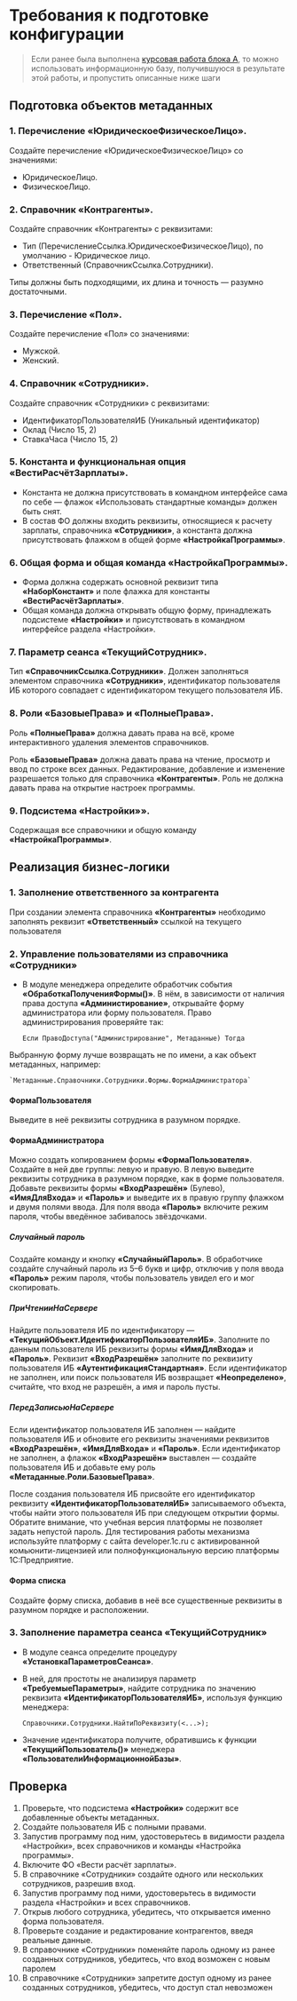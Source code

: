 # Требования к подготовке конфигурации

> Если ранее была выполнена [курсовая работа блока A](diploma-a.md), то можно использовать информационную базу, получившуюся в результате этой работы, и пропустить описанные ниже шаги
## Подготовка объектов метаданных

### 1. Перечисление «ЮридическоеФизическоеЛицо».

Создайте перечисление «ЮридическоеФизическоеЛицо» со значениями:

- ЮридическоеЛицо.
- ФизическоеЛицо.

### 2. Справочник «Контрагенты».

Создайте справочник «Контрагенты» с реквизитами:

* Тип (ПеречислениеСсылка.ЮридическоеФизическоеЛицо), по умолчанию - Юридическое лицо.
* Ответственный (СправочникСсылка.Сотрудники).

Типы должны быть подходящими, их длина и точность — разумно достаточными.

### 3. Перечисление «Пол».

Создайте перечисление «Пол» со значениями:

- Мужской.
- Женский.

### 4. Справочник «Сотрудники».

Создайте справочник «Сотрудники» с реквизитами:

- ИдентификаторПользователяИБ (Уникальный идентификатор)
- Оклад (Число 15, 2)
- СтавкаЧаса (Число 15, 2)

### 5. Константа и функциональная опция «ВестиРасчётЗарплаты».

- Константа не должна присутствовать в командном интерфейсе сама по себе — флажок «Использовать стандартные команды» должен быть снят.
- В состав ФО должны входить реквизиты, относящиеся к расчету зарплаты, справочника **«Сотрудники»**, а константа должна присутствовать флажком в общей форме **«НастройкаПрограммы»**.

### 6. Общая форма и общая команда «НастройкаПрограммы».

- Форма должна содержать основной реквизит типа **«НаборКонстант»** и поле флажка для константы **«ВестиРасчётЗарплаты»**.
- Общая команда должна открывать общую форму, принадлежать подсистеме **«Настройки»** и присутствовать в командном интерфейсе раздела «Настройки».

### 7. Параметр сеанса «ТекущийСотрудник».

Тип **«СправочникСсылка.Сотрудники»**. Должен заполняться элементом справочника **«Сотрудники»**, идентификатор пользователя ИБ которого совпадает с идентификатором текущего пользователя ИБ.

### 8. Роли «БазовыеПрава» и «ПолныеПрава».

Роль **«ПолныеПрава»** должна давать права на всё, кроме интерактивного удаления элементов справочников. 

Роль **«БазовыеПрава»** должна давать права на чтение, просмотр и ввод по строке всех данных. Редактирование, добавление и изменение разрешается только для справочника **«Контрагенты»**. Роль не должна давать права на открытие настроек программы.

### 9. Подсистема «Настройки»».

Содержащая все справочники и общую команду **«НастройкаПрограммы»**.

## Реализация бизнес-логики

### 1. Заполнение ответственного за контрагента

При создании элемента справочника **«Контрагенты»** необходимо заполнять реквизит **«Ответственный»** ссылкой на текущего пользователя

### 2. Управление пользователями из справочника «Сотрудники»

* В модуле менеджера определите обработчик события **«ОбработкаПолученияФормы()»**. В нём, в зависимости от наличия права доступа **«Администирование»**, открывайте форму администратора или форму пользователя. Право администрирования проверяйте так:

    `Если ПравоДоступа("Администрирование", Метаданные) Тогда`

Выбранную форму лучше возвращать не по имени, а как объект метаданных, например:

    `Метаданные.Справочники.Сотрудники.Формы.ФормаАдминистратора`    

#### ФормаПользователя

Выведите в неё реквизиты сотрудника в разумном порядке.

#### ФормаАдминистратора

Можно создать копированием формы **«ФормаПользователя»**.
Создайте в ней две группы: левую и правую. В левую выведите реквизиты сотрудника в разумном порядке, как в форме пользователя.
Добавьте реквизиты формы **«ВходРазрешён»** (Булево), **«ИмяДляВхода»** и **«Пароль»** и выведите их в правую группу флажком и двумя полями ввода. Для поля ввода **«Пароль»** включите режим пароля, чтобы введённое забивалось звёздочками.

##### Случайный пароль
Создайте команду и кнопку **«СлучайныйПароль»**.
В обработчике создайте случайный пароль из 5–6 букв и цифр, отключив у поля ввода **«Пароль»** режим пароля, чтобы пользователь увидел его и мог скопировать.

##### ПриЧтенииНаСервере
Найдите пользователя ИБ по идентификатору — **«ТекущийОбъект.ИдентификаторПользователяИБ»**.
Заполните по данным пользователя ИБ реквизиты формы **«ИмяДляВхода»** и **«Пароль»**. Реквизит **«ВходРазрешён»** заполните по реквизиту пользователя ИБ **«АутентификацияСтандартная»**.
Если идентификатор не заполнен, или поиск пользователя ИБ возвращает **«Неопределено»**, считайте, что вход не разрешён, а имя и пароль пусты.

##### ПередЗаписьюНаСервере
Если идентификатор пользователя ИБ заполнен — найдите пользователя ИБ и обновите его реквизиты значениями реквизитов  **«ВходРазрешён»**, **«ИмяДляВхода»** и **«Пароль»**.
Если идентификатор не заполнен, а флажок **«ВходРазрешён»** выставлен — создайте пользователя ИБ и добавьте ему роль **«Метаданные.Роли.БазовыеПрава»**. 

После создания пользователя ИБ присвойте его идентификатор реквизиту **«ИдентификаторПользователяИБ»** записываемого объекта, чтобы найти этого пользователя ИБ при следующем открытии формы.
Обратите внимание, что учебная версия платформы не позволяет задать непустой пароль. Для тестирования работы механизма используйте платформу с сайта developer.1c.ru с активированной комьюнити-лицензией или полнофункциональную версию платформы 1С:Предприятие.

#### Форма списка

Создайте форму списка, добавив в неё все существенные реквизиты в разумном порядке и расположении.

### 3. Заполнение параметра сеанса «ТекущийСотрудник»

- В модуле сеанса определите процедуру **«УстановкаПараметровСеанса»**.
- В ней, для простоты не анализируя параметр **«ТребуемыеПараметры»**, найдите сотрудника по значению реквизита **«ИдентификаторПользователяИБ»**, используя функцию менеджера:

    `Справочники.Сотрудники.НайтиПоРеквизиту(<...>);`

- Значение идентификатора получите, обратившись к функции **«ТекущийПользователь()»** менеджера **«ПользователиИнформационнойБазы»**.

## Проверка

1. Проверьте, что подсистема **«Настройки»** содержит все добавленные объекты метаданных.
2. Создайте пользователя ИБ с полными правами.
3. Запустив программу под ним, удостоверьтесь в видимости раздела «Настройки», всех справочников и команды «Настройка программы».
4. Включите ФО «Вести расчёт зарплаты».
5. В справочнике «Сотрудники» создайте одного или нескольких сотрудников, разрешив вход.
6. Запустив программу под ними, удостоверьтесь в видимости раздела «Настройки» и всех справочников.
7. Открыв любого сотрудника, убедитесь, что открывается именно форма пользователя.
8. Проверьте создание и редактирование контрагентов, введя реальные данные.
9. В справочнике «Сотрудники» поменяйте пароль одному из ранее созданных сотрудников, убедитесь, что вход возможен с новым паролем
9. В справочнике «Сотрудники» запретите доступ одному из ранее созданных сотрудников, убедитесь, что доступ стал невозможен
